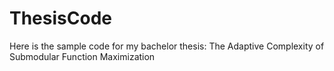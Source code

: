 # ThesisCode
Here is the sample code for my bachelor thesis: The Adaptive Complexity of Submodular Function Maximization
